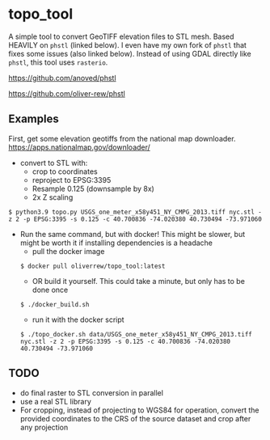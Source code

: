 # topo_tool

A simple tool to convert GeoTIFF elevation files to STL mesh. Based HEAVILY on `phstl` (linked below). I even have my
own fork of `phstl` that fixes some issues (also linked below). Instead of using GDAL directly like `phstl`, this
tool uses `rasterio`.

https://github.com/anoved/phstl

https://github.com/oliver-rew/phstl

## Examples

First, get some elevation geotiffs from the national map downloader.
https://apps.nationalmap.gov/downloader/

- convert to STL with:
    - crop to coordinates
    - reproject to EPSG:3395
    - Resample 0.125 (downsample by 8x)
    - 2x Z scaling

```
$ python3.9 topo.py USGS_one_meter_x58y451_NY_CMPG_2013.tiff nyc.stl -z 2 -p EPSG:3395 -s 0.125 -c 40.700836 -74.020380 40.730494 -73.971060
```

- Run the same command, but with docker! This might be slower, but might be worth it if installing dependencies is a
  headache
    - pull the docker image
  ```
  $ docker pull oliverrew/topo_tool:latest
  ```
    - OR build it yourself. This could take a minute, but only has to be done once
  ```
  $ ./docker_build.sh
  ```
    - run it with the docker script
  ```
  $ ./topo_docker.sh data/USGS_one_meter_x58y451_NY_CMPG_2013.tiff nyc.stl -z 2 -p EPSG:3395 -s 0.125 -c 40.700836 -74.020380 40.730494 -73.971060
  ```

## TODO

- do final raster to STL conversion in parallel
- use a real STL library
- For cropping, instead of projecting to WGS84 for operation, convert the provided coordinates to the CRS of the source
  dataset and crop after any projection
